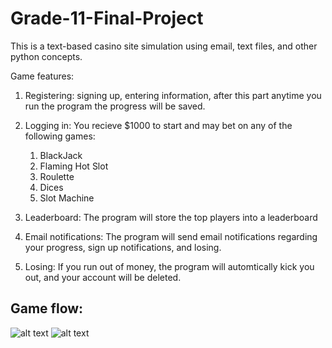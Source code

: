 # Grade-11-Final-Project
This is a text-based casino site simulation using email, text files, and other python concepts. 

Game features:
1. Registering: signing up, entering information, after this part anytime you run the program the progress will be saved.
2. Logging in: You recieve $1000 to start and may bet on any of the following games:
      1. BlackJack
      2. Flaming Hot Slot 
      3. Roulette
      4. Dices
      5. Slot Machine
 
3. Leaderboard: The program will store the top players into a leaderboard

4. Email notifications: The program will send email notifications regarding your progress, sign up notifications, and losing.

5. Losing: If you run out of money, the program will automtically kick you out, and your account will be deleted.

## Game flow:
![alt text](https://lh5.googleusercontent.com/SfaLrqYubdq4HtAIy9FrVpCRWJsOyt3W8PhP820gsH2heCxiDSQVy_sDvvqJdK8IPE2FDpUoY8p33otbALRJ5orMlENEf6l5KWk-l8IGwe1eV08woiWCjZUyvKvn9E7mej6QFEbd "Logo Title Text 1")
![alt text](https://lh4.googleusercontent.com/-KxGna-p0CFizjOZRLyjLl0rTRn9bT6vlPgXzGapKX8GniKWrrm3AtYMN_sMnxFSAnc87jcJm2XSNididhPCeW00Q3owLyX15ARwTORlOTa6DpYI_MnLCqHvxhWQ8GTxSHRoyI0I "Logo Title Text 1")
